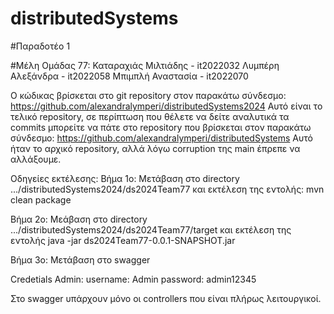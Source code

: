 # distributedSystems

#Παραδοτέο 1

#Μέλη Ομάδας 77:
Καταραχιάς Μιλτιάδης - it2022032
Λυμπέρη Αλεξάνδρα - it2022058
Μπιμπλή Αναστασία - it2022070

Ο κώδικας βρίσκεται στο git repository στον παρακάτω σύνδεσμο:
https://github.com/alexandralymperi/distributedSystems2024
Αυτό είναι το τελικό repository, σε περίπτωση που θέλετε να δείτε αναλυτικά τα commits μπορείτε να πάτε στο repository που βρίσκεται στον παρακάτω σύνδεσμο:
https://github.com/alexandralymperi/distributedSystems
Αυτό ήταν το αρχικό repository, αλλά λόγω corruption της main έπρεπε να αλλάξουμε.

Οδηγείες εκτέλεσης:
Βήμα 1ο:
Μετάβαση στο directory .../distributedSystems2024/ds2024Team77 και εκτέλεση της εντολής: mvn clean package

Βήμα 2ο:
Μεάβαση στο directory .../distributedSystems2024/ds2024Team77/target και εκτέλεση της εντολής java -jar ds2024Team77-0.0.1-SNAPSHOT.jar

Βήμα 3ο:
Μετάβαση στο swagger

Credetials Admin:
username: Admin
password: admin12345

Στο swagger υπάρχουν μόνο οι controllers που είναι πλήρως λειτουργικοί. 

